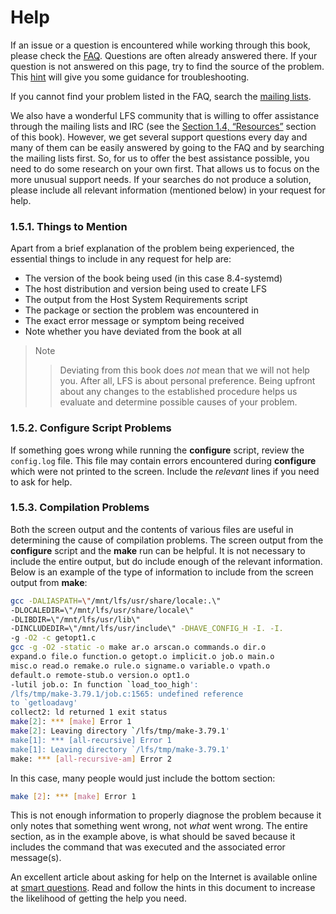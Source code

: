 # Help

If an issue or a question is encountered while working through this book, please check the [FAQ](http://www.linuxfromscratch.org/faq/#generalfaq.). Questions are often already answered there. If your question is not answered on this page, try to find the source of the problem. This [hint](http://www.linuxfromscratch.org/hints/downloads/files/errors.txt) will give you some guidance for troubleshooting.

If you cannot find your problem listed in the FAQ, search the [mailing lists](http://www.linuxfromscratch.org/search.html).

We also have a wonderful LFS community that is willing to offer assistance through the mailing lists and IRC (see the [Section 1.4, “Resources”](./04-Resources.md) section of this book). However, we get several support questions every day and many of them can be easily answered by going to the FAQ and by searching the mailing lists first. So, for us to offer the best assistance possible, you need to do some research on your own first. That allows us to focus on the more unusual support needs. If your searches do not produce a solution, please include all relevant information (mentioned below) in your request for help.

### 1.5.1. Things to Mention

Apart from a brief explanation of the problem being experienced, the essential things to include in any request for help are:

- The version of the book being used (in this case 8.4-systemd)
- The host distribution and version being used to create LFS
- The output from the Host System Requirements script
- The package or section the problem was encountered in
- The exact error message or symptom being received
- Note whether you have deviated from the book at all

> Note
>
> > Deviating from this book does _not_ mean that we will not help you. After all, LFS is about personal preference. Being upfront about any changes to the established procedure helps us evaluate and determine possible causes of your problem.

### 1.5.2. Configure Script Problems

If something goes wrong while running the **configure** script, review the `config.log` file. This file may contain errors encountered during **configure** which were not printed to the screen. Include the _relevant_ lines if you need to ask for help.

### 1.5.3. Compilation Problems

Both the screen output and the contents of various files are useful in determining the cause of compilation problems. The screen output from the **configure** script and the **make** run can be helpful. It is not necessary to include the entire output, but do include enough of the relevant information. Below is an example of the type of information to include from the screen output from **make**:

```sh
gcc -DALIASPATH=\"/mnt/lfs/usr/share/locale:.\"
-DLOCALEDIR=\"/mnt/lfs/usr/share/locale\"
-DLIBDIR=\"/mnt/lfs/usr/lib\"
-DINCLUDEDIR=\"/mnt/lfs/usr/include\" -DHAVE_CONFIG_H -I. -I.
-g -O2 -c getopt1.c
gcc -g -O2 -static -o make ar.o arscan.o commands.o dir.o
expand.o file.o function.o getopt.o implicit.o job.o main.o
misc.o read.o remake.o rule.o signame.o variable.o vpath.o
default.o remote-stub.o version.o opt1.o
-lutil job.o: In function `load_too_high':
/lfs/tmp/make-3.79.1/job.c:1565: undefined reference
to `getloadavg'
collect2: ld returned 1 exit status
make[2]: *** [make] Error 1
make[2]: Leaving directory `/lfs/tmp/make-3.79.1'
make[1]: *** [all-recursive] Error 1
make[1]: Leaving directory `/lfs/tmp/make-3.79.1'
make: *** [all-recursive-am] Error 2
```

In this case, many people would just include the bottom section:

```sh
make [2]: *** [make] Error 1
```

This is not enough information to properly diagnose the problem because it only notes that something went wrong, not _what_ went wrong. The entire section, as in the example above, is what should be saved because it includes the command that was executed and the associated error message(s).

An excellent article about asking for help on the Internet is available online at [smart questions](http://catb.org/~esr/faqs/smart-questions.html). Read and follow the hints in this document to increase the likelihood of getting the help you need.
